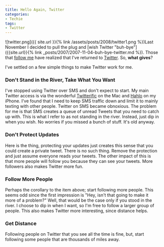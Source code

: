 ```yaml
---
title: Hello Again, Twitter
categories:
- Techie
tags:
- Twitter
---
```


![twitter.png]({{ site.url }}{% link /assets/posts/2008/twitter1.png %})Last November I decided to pull the plug and [wish Twitter "buh-bye"]({{site.url}}{% link _posts/2007/2007-11-04-buh-bye-twitter.md %}).  Those that [follow me](http://twitter.com/thingles) have realized that I've returned to [Twitter](http://twitter.com/). So, **what gives**?

I've settled on a few simple things to make Twitter work for me.

### Don't Stand in the River, Take What You Want

I've stopped using Twitter over SMS and don't expect to start. My main Twitter access is via the wonderful [Twitterific](http://iconfactory.com/software/twitterrific) on the Mac and [Hahlo](http://hahlo.com/) on my iPhone. I've found that I need to keep SMS traffic down and limit it to mainly texting with other people. Twitter on SMS became obnoxious. The problem for me is that SMS creates a queue of unread Tweets that you need to catch up with. This is what I refer to as not standing in the river. Instead, just dip in when you wish. No worries if you missed a bunch of stuff. It's old anyway.

### Don't Protect Updates

Here is the thing, protecting your updates just creates this sense that you could create a private tweet. There is no such thing. Remove the protection and just assume everyone reads your tweets. The other impact of this is that more people will follow you because they can see your tweets. More followers also makes Twitter more fun.

### Follow More People

Perhaps the corollary to the item above; start following more people. This seems odd since the first impression is "Hey, isn't that going to make it more of a problem?" Well, that would be the case only if you stood in the river. I choose to dip in when I want, so I'm free to follow a larger group of people. This also makes Twitter more interesting, since distance helps.

### Get Distance

Following people on Twitter that you see all the time is fine, but, start following some people that are thousands of miles away.
